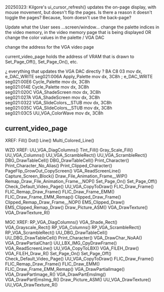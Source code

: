 




20250323:
Kilgore's ui_cursor_refresh() updates the on-page display, with mouse movement, but doesn't flip the pages.
Is there a reason it doesn't toggle the pages?
Because, 1oom doesn't use the back-page?





Update what the User sees
...screen/window...
change the palette indices in the video memory, in the video memory page that is being displayed
OR
change the color values in the palette / VGA DAC



change the address for the VGA video page

current_video_page holds the address of VRAM that is drawn to
Set_Page_Off(), Set_Page_On(), etc.



¿ everything that updates the VGA DAC directly ?
BA C8 03                                        mov     dx, e_DAC_WRITE
seg021:006A Apply_Palette         mov     dx, 3C8h                        ; e_DAC_WRITE
seg021:00E6 Cycle_Palette         mov     dx, 3C8h                                     
seg021:014E Cycle_Palette         mov     dx, 3C8h                                     
seg021:020C VGA_ShadeScreen       mov     dx, 3C8h                                     
seg021:027A VGA_ShadeScreen       mov     dx, 3C8h                                     
seg021:0322 VGA_SlideColors__STUB mov     dx, 3C8h                                     
seg021:035C VGA_SlideColors__STUB mov     dx, 3C8h                                     
seg021:03C5 UU_VGA_ColorWave      mov     dx, 3C8h                                     


## current_video_page

XREF:
    Fill()
    Dot()
    Line()
    Multi_Colored_Line()

WZD
XREF:
    UU_VGA_DiagColumns()
    Tint_Fill()
    Gray_Scale_Fill()
    UU_VGA_Columns()
    UU_VGA_ScrambleRect()
    UU_VGA_ScrambleRect()
    DBG_DrawTableCell()
    DBG_DrawTableCell()
    Print_Character()
    Print_Character_No_Alias()
    Print_Clipped_Character()
    PageFlip_GrowOut_CopyScreen()
    VGA_ReadScreenLine()
    Capture_Screen_Block()
    Draw_File_Animation_Frame__WIP()
    Remap_Draw_File_Animation_Frame__NOP()
    Set_Page_On()
    Set_Page_Off()
    Check_Default_Video_Page()
    UU_VGA_CopyToDraw()
    FLIC_Draw_Frame()
    FLIC_Remap_Draw_Frame()
    FLIC_Draw_Frame_EMM()
    FLIC_Draw_Frame_EMM_Remap()
    Clipped_Draw_Frame()
    Clipped_Remap_Draw_Frame__NOP()
    EMS_Clipped_Draw()
    EMS_Clipped_Remap_Draw()
    Draw_Picture_ASM()
    VGA_DrawTexture()
    VGA_DrawTexture_R()

MGC
XREF:
    RP_VGA_DiagColumns()
    VGA_Shade_Rect()
    VGA_Grayscale_Rect()
    RP_VGA_Columns()
    RP_VGA_ScrambleRect()
    RP_VGA_ScrambleRect()
    UU_DBG_DrawTableCell()
    UU_DBG_DrawTableCell()
    Print_Character()
    VGA_DrawChar_NoAA()
    VGA_DrawPartialChar()
    UU_LBX_IMG_CpyDrawFrame()
    VGA_ReadScreenLine()
    UU_VGA_CopyToLBX()
    VGA_FILEH_Draw()
    VGA_FILEH_Draw_R()
    Set_Page_On()
    Set_Page_Off()
    Check_Default_Video_Page()
    UU_VGA_CopyToDraw()
    FLIC_Draw_Frame()
    FLIC_Remap_Draw_Frame()
    FLIC_Draw_EMM()
    FLIC_Draw_Frame_EMM_Remap()
    VGA_DrawPartialImage()
    VGA_DrawPartImage_R()
    VGA_DrawPartEmsImg()
    VGA_DrawPartEmsImg_R()
    Draw_Picture_ASM()
    UU_VGA_DrawTexture()
    UU_VGA_DrawTexture_R()

